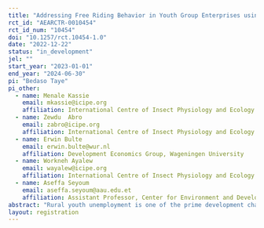 ```yaml
---
title: "Addressing Free Riding Behavior in Youth Group Enterprises using tournament incentives: A group-based-experimental evidence in Ethiopia"
rct_id: "AEARCTR-0010454"
rct_id_num: "10454"
doi: "10.1257/rct.10454-1.0"
date: "2022-12-22"
status: "in_development"
jel: ""
start_year: "2023-01-01"
end_year: "2024-06-30"
pi: "Bedaso Taye"
pi_other:
  - name: Menale Kassie
    email: mkassie@icipe.org
    affiliation: International Centre of Insect Physiology and Ecology (icipe)
  - name: Zewdu  Abro
    email: zabro@icipe.org
    affiliation: International Centre of Insect Physiology and Ecology (icipe)
  - name: Erwin Bulte
    email: erwin.bulte@wur.nl
    affiliation: Development Economics Group, Wageningen University
  - name: Workneh Ayalew
    email: wayalew@icipe.org
    affiliation: International Centre of Insect Physiology and Ecology (icipe)
  - name: Aseffa Seyoum
    email: aseffa.seyoum@aau.edu.et
    affiliation: Assistant Professor, Center for Environment and Development,  College of Development Studies, Addis Ababa University.
abstract: "Rural youth unemployment is one of the prime development challenges in Ethiopia. Increased participation of youth in agribusiness such as beekeeping could be the key to creating employment for the youth, alleviating poverty, and sustaining socio-political stability. It is common for government and development partners to organize youth in groups, provide common working areas and technical support and follow up so that they start viable income-generating enterprises. However, despite the efforts, the success and sustainability of group enterprises are low due to conflicts that emanate mainly from unequal effort contribution by the group members. Some group members do not contribute equal efforts to the group work because they share the product and income equally. To support successful group enterprise development, a search for cost-effective incentive mechanisms to encourage youth to contribute optimal effort in group enterprises is needed. In this experiment, we will evaluate alternative interventions that could address the free-riding problem the youth groups face. The interventions are organizing tournaments and nudging with letters. We will evaluate the effectiveness of these interventions using a cluster randomized controlled trials (RCT) design. The cluster RCT design will help us compare alternative cost-effective mechanisms for improving youth group effort and enterprise-level outcomes such as income and productivity. To run the RCT, we will leverage an existing program called More Young Entrepreneurs in Silk and Honey in Ethiopia. We will collect baseline, follow up and final data from 4 treatment arms: control, individual enterprise, tournament incentive, and nudging with text messages and letters. From each arm, an equal sample size of 475 enterprises will be selected randomly and interviewed on enterprise performance indicators such as production, productivity, apiary site management, time spent on the apiary site, bee colony size, and other covariates that include enterprise-level and member characteristics. The primary outcome variable is honey yield (kg/hive) and total income from honey production and related businesses and the secondary outcome variables are number of frame beehives with bee colonies, absconding rate, hours worked on the apiary sites, and youth dropout rate. The data will be analyzed using multiple linear regression for evaluating the impact of the treatments and other covariates on the primary and secondary outcome variables. "
layout: registration
---
```


